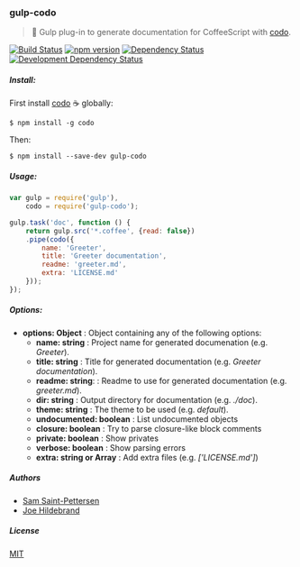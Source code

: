### gulp-codo
> :tropical_drink: Gulp plug-in to generate documentation for CoffeeScript with [codo](https://github.com/coffeedoc/codo).

[![Build Status](https://travis-ci.org/stpettersens/gulp-codo.png?branch=master)](https://travis-ci.org/stpettersens/gulp-codo)
[![npm version](https://badge.fury.io/js/gulp-codo.svg)](http://npmjs.com/package/gulp-codo)
[![Dependency Status](https://david-dm.org/stpettersens/gulp-codo.png?theme=shields.io)](https://david-dm.org/stpettersens/gulp-codo) [![Development Dependency Status](https://david-dm.org/stpettersens/gulp-codo/dev-status.png?theme=shields.io)](https://david-dm.org/stpettersens/gulp-codo#info=devDependencies)

##### Install:

First install [codo](https://www.npmjs.com/package/codo) :coffee: globally:

	$ npm install -g codo

Then:

    $ npm install --save-dev gulp-codo

##### Usage:
```js
var gulp = require('gulp'),
    codo = require('gulp-codo');

gulp.task('doc', function () {
	return gulp.src('*.coffee', {read: false})
	.pipe(codo({
		name: 'Greeter',
		title: 'Greeter documentation',
		readme: 'greeter.md',
		extra: 'LICENSE.md'
	}));
});
```

##### Options:

* **options: Object** : Object containing any of the following options:
  * **name: string** : Project name for generated documenation (e.g. *Greeter*).
  * **title: string** : Title for generated documentation (e.g. *Greeter documentation*).
  * **readme: string**: : Readme to use for generated documentation (e.g. *greeter.md*).
  * **dir: string** : Output directory for documentation (e.g. *./doc*).
  * **theme: string** : The theme to be used (e.g. *default*).
  * **undocumented: boolean** : List undocumented objects
  * **closure: boolean** : Try to parse closure-like block comments
  * **private: boolean** : Show privates
  * **verbose: boolean** : Show parsing errors
  * **extra: string or Array** : Add extra files (e.g. *['LICENSE.md']*)

##### Authors

* [Sam Saint-Pettersen](https://github.com/stpettersens)
* [Joe Hildebrand](https://github.com/hildjj)

##### License

[MIT](https://opensource.org/licenses/MIT)
